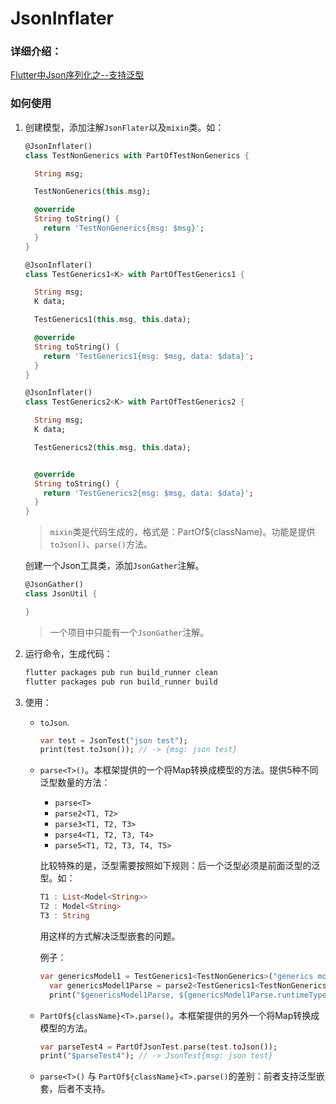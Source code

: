 # JsonInflater
### 详细介绍： 
[Flutter中Json序列化之--支持泛型](https://ejin66.github.io/2019/02/25/flutter-json-serialize-generics.html)
<br/>

### 如何使用

1. 创建模型，添加注解`JsonFlater`以及`mixin`类。如：

   ```dart
   @JsonInflater()
   class TestNonGenerics with PartOfTestNonGenerics {
   
     String msg;
   
     TestNonGenerics(this.msg);
   
     @override
     String toString() {
       return 'TestNonGenerics{msg: $msg}';
     }
   }
   
   @JsonInflater()
   class TestGenerics1<K> with PartOfTestGenerics1 {
   
     String msg;
     K data;
   
     TestGenerics1(this.msg, this.data);
   
     @override
     String toString() {
       return 'TestGenerics1{msg: $msg, data: $data}';
     }
   }
   
   @JsonInflater()
   class TestGenerics2<K> with PartOfTestGenerics2 {
   
     String msg;
     K data;
   
     TestGenerics2(this.msg, this.data);
   
   
     @override
     String toString() {
       return 'TestGenerics2{msg: $msg, data: $data}';
     }
   }
   ```

   > `mixin`类是代码生成的，格式是：PartOf${className}。功能是提供`toJson()`、`parse()`方法。
   
   创建一个Json工具类，添加`JsonGather`注解。
   ```dart
   @JsonGather()
   class JsonUtil {

   }
   ```
   > 一个项目中只能有一个`JsonGather`注解。
   
2. 运行命令，生成代码：

   ```bash
   flutter packages pub run build_runner clean
   flutter packages pub run build_runner build
   ```

3. 使用：

   - `toJson`.

     ```dart
     var test = JsonTest("json test");
     print(test.toJson()); // -> {msg: json test}
     ```

   - `parse<T>()`。本框架提供的一个将Map转换成模型的方法。提供5种不同泛型数量的方法：

     - `parse<T>`
     - `parse2<T1, T2>`
     - `parse3<T1, T2, T3>`
     - `parse4<T1, T2, T3, T4>`
     - `parse5<T1, T2, T3, T4, T5>`

     比较特殊的是，泛型需要按照如下规则：后一个泛型必须是前面泛型的泛型。如：

     ```dart
     T1 : List<Model<String>>
     T2 : Model<String>
     T3 : String
     ```

     用这样的方式解决泛型嵌套的问题。

     例子：

     ```dart
     var genericsModel1 = TestGenerics1<TestNonGenerics>("generics model 1", nonGenericsModel);
       var genericsModel1Parse = parse2<TestGenerics1<TestNonGenerics>, TestNonGenerics>(genericsModel1.toJson());
       print("$genericsModel1Parse, ${genericsModel1Parse.runtimeType}"); // -> TestGenerics1{msg: generics model 1, data: TestNonGenerics{msg: non generics}}, TestGenerics1<TestNonGenerics>
     ```

   - `PartOf${className}<T>.parse()`。本框架提供的另外一个将Map转换成模型的方法。

     ```dart
     var parseTest4 = PartOfJsonTest.parse(test.toJson());
     print("$parseTest4"); // -> JsonTest{msg: json test}
     ```

   - `parse<T>()` 与 `PartOf${className}<T>.parse()`的差别：前者支持泛型嵌套，后者不支持。

<br/>

